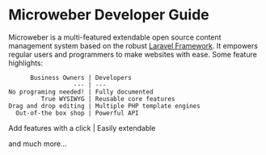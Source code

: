 # Microweber Developer Guide
Microweber is a multi-featured extendable open source content management system based on the robust [Laravel Framework](http://laravel.com/). It empowers regular users and programmers to make websites with ease. Some feature highlights:

          Business Owners | Developers
                      --- | ---
    No programing needed! | Fully documented
             True WYSIWYG | Reusable core features
    Drag and drop editing | Multiple PHP template engines
      Out-of-the box shop | Powerful API
Add features with a click | Easily extendable

and much more...